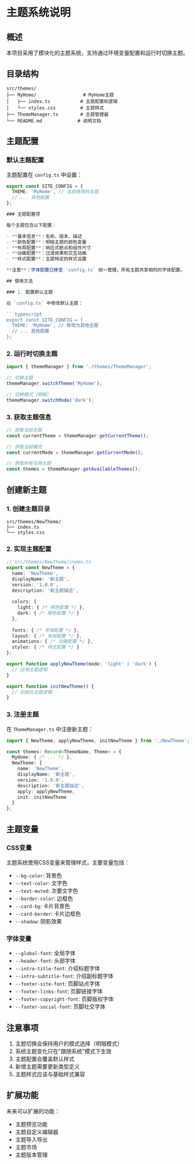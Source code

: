 # 主题系统说明

## 概述

本项目采用了模块化的主题系统，支持通过环境变量配置和运行时切换主题。

## 目录结构

```
src/themes/
├── MyHome/                 # MyHome主题
│   ├── index.ts           # 主题配置和逻辑
│   └── styles.css         # 主题样式
├── ThemeManager.ts        # 主题管理器
└── README.md             # 说明文档
```

## 主题配置

### 默认主题配置

主题配置在 `config.ts` 中设置：

```typescript
export const SITE_CONFIG = {
  THEME: 'MyHome', // 当前使用的主题
  // ... 其他配置
};

### 主题配置项

每个主题包含以下配置：

- **基本信息**：名称、版本、描述
- **颜色配置**：明暗主题的颜色变量
- **布局配置**：响应式断点和组件尺寸
- **动画配置**：过渡效果和交互动画
- **样式配置**：主题特定的样式设置

**注意**：字体配置已移至 `config.ts` 统一管理，所有主题共享相同的字体配置。

## 使用方法

### 1. 配置默认主题

在 `config.ts` 中修改默认主题：

```typescript
export const SITE_CONFIG = {
  THEME: 'MyHome', // 修改为其他主题
  // ... 其他配置
};
```

### 2. 运行时切换主题

```typescript
import { themeManager } from './themes/ThemeManager';

// 切换主题
themeManager.switchTheme('MyHome');

// 切换模式（明暗）
themeManager.switchMode('dark');
```

### 3. 获取主题信息

```typescript
// 获取当前主题
const currentTheme = themeManager.getCurrentTheme();

// 获取当前模式
const currentMode = themeManager.getCurrentMode();

// 获取所有可用主题
const themes = themeManager.getAvailableThemes();
```

## 创建新主题

### 1. 创建主题目录

```
src/themes/NewTheme/
├── index.ts
└── styles.css
```

### 2. 实现主题配置

```typescript
// src/themes/NewTheme/index.ts
export const NewTheme = {
  name: 'NewTheme',
  displayName: '新主题',
  version: '1.0.0',
  description: '新主题描述',
  
  colors: {
    light: { /* 明色配置 */ },
    dark: { /* 暗色配置 */ }
  },
  
  fonts: { /* 字体配置 */ },
  layout: { /* 布局配置 */ },
  animations: { /* 动画配置 */ },
  styles: { /* 样式配置 */ }
};

export function applyNewTheme(mode: 'light' | 'dark') {
  // 应用主题逻辑
}

export function initNewTheme() {
  // 初始化主题逻辑
}
```

### 3. 注册主题

在 `ThemeManager.ts` 中注册新主题：

```typescript
import { NewTheme, applyNewTheme, initNewTheme } from './NewTheme';

const themes: Record<ThemeName, Theme> = {
  MyHome: { /* ... */ },
  NewTheme: {
    name: 'NewTheme',
    displayName: '新主题',
    version: '1.0.0',
    description: '新主题描述',
    apply: applyNewTheme,
    init: initNewTheme
  }
};
```

## 主题变量

### CSS变量

主题系统使用CSS变量来管理样式，主要变量包括：

- `--bg-color`: 背景色
- `--text-color`: 文字色
- `--text-muted`: 次要文字色
- `--border-color`: 边框色
- `--card-bg`: 卡片背景色
- `--card-border`: 卡片边框色
- `--shadow`: 阴影效果

### 字体变量

- `--global-font`: 全局字体
- `--header-font`: 头部字体
- `--intro-title-font`: 介绍标题字体
- `--intro-subtitle-font`: 介绍副标题字体
- `--footer-site-font`: 页脚站点字体
- `--footer-links-font`: 页脚链接字体
- `--footer-copyright-font`: 页脚版权字体
- `--footer-social-font`: 页脚社交字体

## 注意事项

1. 主题切换会保持用户的模式选择（明暗模式）
2. 系统主题变化只在"跟随系统"模式下生效
3. 主题配置会覆盖默认样式
4. 新增主题需要更新类型定义
5. 主题样式应该与基础样式兼容

## 扩展功能

未来可以扩展的功能：

- 主题预览功能
- 主题自定义编辑器
- 主题导入导出
- 主题市场
- 主题版本管理
